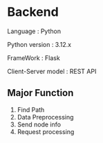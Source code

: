 # Backend
Language : Python

Python version : 3.12.x

FrameWork : Flask

Client-Server model : REST API

## Major Function
1. Find Path
2. Data Preprocessing
3. Send node info
4. Request processing
